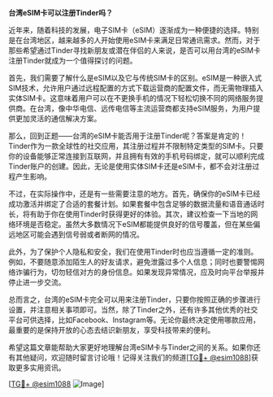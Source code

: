 **台湾eSIM卡可以注册Tinder吗？**

近年来，随着科技的发展，电子SIM卡（eSIM）逐渐成为一种便捷的选择。特别是在台湾地区，越来越多的人开始使用eSIM卡来满足日常通讯需求。然而，对于那些希望通过Tinder寻找新朋友或潜在伴侣的人来说，是否可以用台湾的eSIM卡注册Tinder就成为一个值得探讨的问题。

首先，我们需要了解什么是eSIM以及它与传统SIM卡的区别。eSIM是一种嵌入式SIM技术，允许用户通过远程配置的方式下载运营商的配置文件，而无需物理插入实体SIM卡。这意味着用户可以在不更换手机的情况下轻松切换不同的网络服务提供商。在台湾，像中华电信、远传电信等主流运营商都支持eSIM服务，为用户提供更加灵活的通信解决方案。

那么，回到正题——台湾的eSIM卡能否用于注册Tinder呢？答案是肯定的！Tinder作为一款全球性的社交应用，其注册过程并不限制特定类型的SIM卡。只要你的设备能够正常连接到互联网，并且拥有有效的手机号码绑定，就可以顺利完成Tinder账户的创建。因此，无论是使用实体SIM卡还是eSIM卡，都不会对注册过程产生影响。

不过，在实际操作中，还是有一些需要注意的地方。首先，确保你的eSIM卡已经成功激活并绑定了合适的套餐计划。如果套餐中包含足够的数据流量和语音通话时长，将有助于你在使用Tinder时获得更好的体验。其次，建议检查一下当地的网络环境是否稳定。虽然大多数情况下eSIM都能提供良好的信号覆盖，但在某些偏远地区可能会遇到信号弱或者断网的情况。

此外，为了保护个人隐私和安全，我们在使用Tinder时也应当遵循一定的准则。例如，不要随意添加陌生人的好友请求，避免泄露过多个人信息；同时也要警惕网络诈骗行为，切勿轻信对方的身份信息。如果发现异常情况，应及时向平台举报并停止进一步交流。

总而言之，台湾的eSIM卡完全可以用来注册Tinder，只要你按照正确的步骤进行设置，并注意相关事项即可。当然，除了Tinder之外，还有许多其他优秀的社交平台可供选择，比如Facebook、Instagram等。无论你最终决定使用哪款应用，最重要的是保持开放的心态去结识新朋友，享受科技带来的便利。

希望这篇文章能帮助大家更好地理解台湾eSIM卡与Tinder之间的关系。如果你还有其他疑问，欢迎随时留言讨论哦！记得关注我们的频道[[TG💪+ @esim1088](https://t.me/s/esim1088)]获取更多实用资讯。

[[TG💪+ @esim1088](https://t.me/s/esim1088) ![Image](https://i.postimg.cc/4NQfJmqS/Snipaste-2025-05-13-00-14-12.png)]